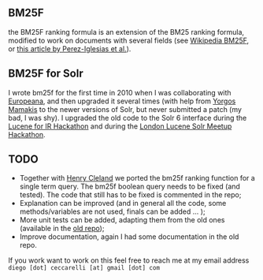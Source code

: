 ## BM25F

the BM25F ranking formula is an extension of the BM25 ranking formula, modified to work
on documents with several fields (see [Wikipedia BM25F][1], or [this article by Perez-Iglesias et al.][2]).

## BM25F for Solr

I wrote bm25f for the first time in 2010 when I was collaborating with [Europeana](http://www.europeana.eu/portal/en), and then upgraded it several times
(with help from [Yorgos Mamakis](http://pro.europeana.eu/person/yorgos-mamakis) to the newer versions
of Solr, but never submitted a patch (my bad, I was shy).
I upgraded the old code to the Solr 6 interface during the [Lucene for IR Hackathon](https://sites.google.com/site/lucene4ir/home)
and during the [London Lucene Solr Meetup Hackathon](http://www.meetup.com/it-IT/Apache-Lucene-Solr-London-User-Group/).

## TODO

  - Together with [Henry Cleland](https://github.com/deVIAntCoDE) we ported the bm25f ranking function for a single term query. The bm25f
  boolean query needs to be fixed (and tested). The code that still has to be fixed is commented in the repo;
  - Explanation can be improved (and in general all the code, some methods/variables are not used, finals can be added ... );
  - More unit tests can be added, adapting them from the old ones (available in the [old repo](https://github.com/europeana/contrib/tree/master/bm25f-ranking));
  - Improve documentation, again I had some documentation in the old repo.

If you work want to work on this feel free to reach me at my email address `diego [dot] ceccarelli [at] gmail [dot] com`

[1]: https://en.wikipedia.org/wiki/Okapi_BM25
[2]: https://arxiv.org/pdf/0911.5046v2
